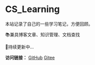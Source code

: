 # CS_Learning

本站记录了自己的一些学习笔记，方便回顾。

📚兼具博客文章、知识管理、文档查找

🐶持续更新中...



**访问链接：** [GitHub](https://zhwzhao.github.io/CS_Learning/#/)     [Gitee](http://zhw-zhao.gitee.io/cs_learning/#/)

